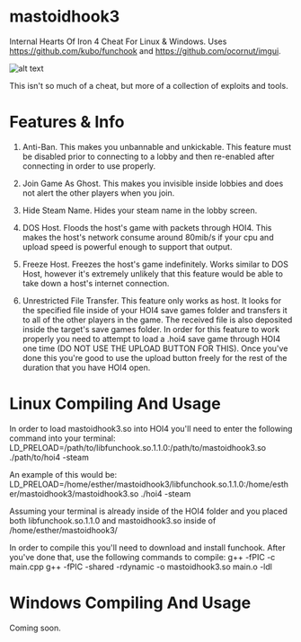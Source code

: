 # mastoidhook3
Internal Hearts Of Iron 4 Cheat For Linux & Windows. Uses https://github.com/kubo/funchook and https://github.com/ocornut/imgui.

![alt text](https://i.imgur.com/ItcnC7g.png)

This isn't so much of a cheat, but more of a collection of exploits and tools.

# Features & Info
1. Anti-Ban. This makes you unbannable and unkickable. This feature must be disabled prior to connecting to a lobby and then re-enabled after connecting in order to use properly.

2. Join Game As Ghost. This makes you invisible inside lobbies and does not alert the other players when you join.

3. Hide Steam Name. Hides your steam name in the lobby screen.

4. DOS Host. Floods the host's game with packets through HOI4. This makes the host's network consume around 80mib/s if your cpu and upload speed is powerful enough to support that output.

5. Freeze Host. Freezes the host's game indefinitely. Works similar to DOS Host, however it's extremely unlikely that this feature would be able to take down a host's internet connection.

6. Unrestricted File Transfer. This feature only works as host. It looks for the specified file inside of your HOI4 save games folder and transfers it to all of the other players in the game. The received file is also deposited inside the target's save games folder. In order for this feature to work properly you need to attempt to load a .hoi4 save game through HOI4 one time (DO NOT USE THE UPLOAD BUTTON FOR THIS). Once you've done this you're good to use the upload button freely for the rest of the duration that you have HOI4 open.

# Linux Compiling And Usage
In order to load mastoidhook3.so into HOI4 you'll need to enter the following command into your terminal:
LD_PRELOAD=/path/to/libfunchook.so.1.1.0:/path/to/mastoidhook3.so ./path/to/hoi4 -steam

An example of this would be:
LD_PRELOAD=/home/esther/mastoidhook3/libfunchook.so.1.1.0:/home/esther/mastoidhook3/mastoidhook3.so ./hoi4 -steam

Assuming your terminal is already inside of the HOI4 folder and you placed both libfunchook.so.1.1.0 and mastoidhook3.so inside of /home/esther/mastoidhook3/

In order to compile this you'll need to download and install funchook. After you've done that, use the following commands to compile:
g++ -fPIC -c main.cpp
g++ -fPIC -shared -rdynamic -o mastoidhook3.so main.o -ldl

# Windows Compiling And Usage
Coming soon.
